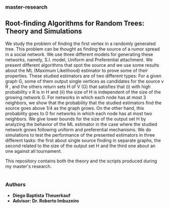 ### master-research

## Root-finding Algorithms for Random Trees: Theory and Simulations

We study the problem of finding the first vertex in a randomly generated tree. This problem
can be thought as finding the source of a rumor spread in a social network. We use
three different models for generating these networks, namely, S.I. model, Uniform and
Preferential attachment. We present different algorithms that spot the source and we
use some results about the ML (Maximum Likelihood) estimator to prove some of their
properties. These studied estimators are of two different types: For a given graph G, some
of them output single vertices as candidates for the source v R , and the others return sets
H of V (G) that satisfies that (i) with high probability v R is in H and (ii) the size of H is
independent of the size of the growing network G. For networks in which each node has
at most 3 neighbors, we show that the probability that the studied estimators find the
source goes above 1/4 as the graph grows. On the other hand, this probability goes to
0 for networks in which each node has at most two neighbors. We give lower bounds for
the size of the output set H by analyzing the behavior of the ML estimator in the case
where the studied network grows following uniform and preferential mechanisms. We do
simulations to test the performance of the presented estimators in three different tasks:
the first about single source finding in separate graphs, the second related to the size of
the output set H and the third one about an one against all tournament.

This repository contains both the theory and the scripts produced during my master's research. 

#
### Authors

* **Diego Baptista Theuerkauf** 
* **Advisor: Dr. Roberto Imbuzeiro**
